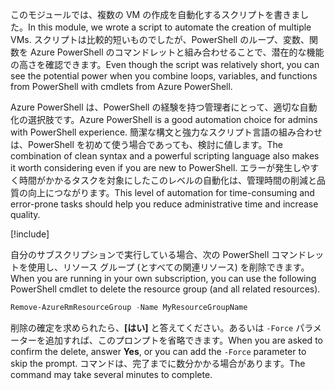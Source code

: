<span data-ttu-id="78518-101">このモジュールでは、複数の VM の作成を自動化するスクリプトを書きました。</span><span class="sxs-lookup"><span data-stu-id="78518-101">In this module, we wrote a script to automate the creation of multiple VMs.</span></span> <span data-ttu-id="78518-102">スクリプトは比較的短いものでしたが、PowerShell のループ、変数、関数を Azure PowerShell のコマンドレットと組み合わせることで、潜在的な機能の高さを確認できます。</span><span class="sxs-lookup"><span data-stu-id="78518-102">Even though the script was relatively short, you can see the potential power when you combine loops, variables, and functions from PowerShell with cmdlets from Azure PowerShell.</span></span>

<span data-ttu-id="78518-103">Azure PowerShell は、PowerShell の経験を持つ管理者にとって、適切な自動化の選択肢です。</span><span class="sxs-lookup"><span data-stu-id="78518-103">Azure PowerShell is a good automation choice for admins with PowerShell experience.</span></span> <span data-ttu-id="78518-104">簡潔な構文と強力なスクリプト言語の組み合わせは、PowerShell を初めて使う場合であっても、検討に値します。</span><span class="sxs-lookup"><span data-stu-id="78518-104">The combination of clean syntax and a powerful scripting language also makes it worth considering even if you are new to PowerShell.</span></span> <span data-ttu-id="78518-105">エラーが発生しやすく時間がかかるタスクを対象にしたこのレベルの自動化は、管理時間の削減と品質の向上につながります。</span><span class="sxs-lookup"><span data-stu-id="78518-105">This level of automation for time-consuming and error-prone tasks should help you reduce administrative time and increase quality.</span></span>

<!-- Cleanup sandbox -->
[!include[](../../../includes/azure-sandbox-cleanup.md)]

<span data-ttu-id="78518-106">自分のサブスクリプションで実行している場合、次の PowerShell コマンドレットを使用し、リソース グループ (とすべての関連リソース) を削除できます。</span><span class="sxs-lookup"><span data-stu-id="78518-106">When you are running in your own subscription, you can use the following PowerShell cmdlet to delete the resource group (and all related resources).</span></span>

```powershell
Remove-AzureRmResourceGroup -Name MyResourceGroupName
```

<span data-ttu-id="78518-107">削除の確定を求められたら、**[はい]** と答えてください。あるいは `-Force` パラメーターを追加すれば、このプロンプトを省略できます。</span><span class="sxs-lookup"><span data-stu-id="78518-107">When you are asked to confirm the delete, answer **Yes**, or you can add the `-Force` parameter to skip the prompt.</span></span> <span data-ttu-id="78518-108">コマンドは、完了までに数分かかる場合があります。</span><span class="sxs-lookup"><span data-stu-id="78518-108">The command may take several minutes to complete.</span></span>
